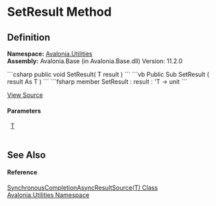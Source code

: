 # SetResult Method




## Definition
**Namespace:** <a href="N_Avalonia_Utilities">Avalonia.Utilities</a>  
**Assembly:** Avalonia.Base (in Avalonia.Base.dll) Version: 11.2.0

<Tabs groupId="api-code-preview">
<TabItem value="csharp" label="C#">
```csharp
public void SetResult(
	T result
)
```
</TabItem>
<TabItem value="vb" label="VB">
```vb
Public Sub SetResult ( 
	result As T
)
```
</TabItem>
<TabItem value="fsharp" label="F#">
```fsharp
member SetResult : 
        result : 'T -> unit 
```
</TabItem>
</Tabs>



<a href="https://github.com/AvaloniaUI/Avalonia/tree/master/src/Avalonia.Base/Utilities/SynchronousCompletionAsyncResult.cs#L89" title="View the source code">View Source</a>



#### Parameters
<dl><dt>  <a href="T_Avalonia_Utilities_SynchronousCompletionAsyncResultSource_1">T</a></dt><dd> </dd></dl>

## See Also


#### Reference
<a href="T_Avalonia_Utilities_SynchronousCompletionAsyncResultSource_1">SynchronousCompletionAsyncResultSource(T) Class</a>  
<a href="N_Avalonia_Utilities">Avalonia.Utilities Namespace</a>  

